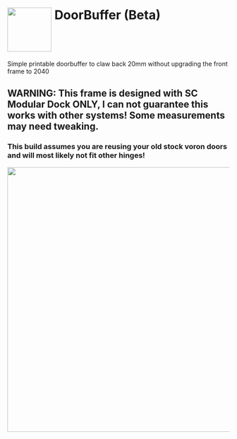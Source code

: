 
# <img src="https://github.com/Stealthchanger/DoorBuffer/blob/main/Media/Stealthchanger_DoorBuffer.png" align="top" height="100" /> DoorBuffer (Beta)
Simple printable doorbuffer to claw back 20mm without upgrading the front frame to 2040 

## WARNING: This frame is designed with SC Modular Dock ONLY, I can not guarantee this works with other systems! Some measurements may need tweaking.

### This build assumes you are reusing your old stock voron doors and will most likely not fit other hinges!

<img src="https://github.com/Stealthchanger/DoorBuffer/blob/main/Media/assembled.png" height="600" />
